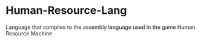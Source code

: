 # Human-Resource-Lang
Language that compiles to the assembly language used in the game Human Resource Machine
